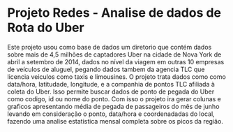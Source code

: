 # Projeto Redes - Analise de dados de Rota do Uber
Este projeto usou como base de dados um diretorio que contém dados sobre mais de 4,5 milhões de captadores Uber na cidade de Nova York de abril a setembro de 2014,
dados no nível da viagem em outras 10 empresas de veículos de aluguel, pegando dados tambem da agencia TLC que licencia veiculos como taxis e limousines.
O projeto trata dados como como data/hora, latitudade, longitude, e a companhia de pontos TLC afiliada à coleta do Uber. Isso permite buscar dados de ponto de pegada do
Uber como codigo, id ou nome do ponto. 
Com isso o projeto ira gerar colunas e graficos apresentando média de pegada de passageiros do mês de junho levando em consideração o ponto, data/hora e coordenadadas 
do local, fazendo uma analise estatistica mensal completa sobre os picos da região.


